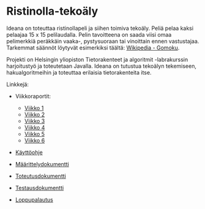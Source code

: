 # Ristinolla-tekoäly
Ideana on toteuttaa ristinollapeli ja siihen toimiva tekoäly. Peliä pelaa kaksi pelaajaa 15 x 15 pelilaudalla. Pelin tavoitteena on saada viisi omaa pelimerkkiä peräkkäin vaaka-, pystysuoraan tai vinoittain ennen vastustajaa. Tarkemmat säännöt löytyvät esimerkiksi täältä: [Wikipedia - Gomoku](https://en.wikipedia.org/wiki/Gomoku).  

Projekti on Helsingin yliopiston Tietorakenteet ja algoritmit -labrakurssin harjoitustyö ja toteutetaan Javalla. Ideana on tutustua tekoälyn tekemiseen, hakualgoritmeihin ja toteuttaa erilaisia tietorakenteita itse.  

Linkkejä:
* Viikkoraportit:
    * [Viikko 1](https://github.com/pinjaw/gomokualy/blob/master/Dokumentaatio/viikkoraportti1.md)
    * [Viikko 2](https://github.com/pinjaw/gomokualy/blob/master/Dokumentaatio/viikkoraportti2.md)
    * [Viikko 3](https://github.com/pinjaw/gomokualy/blob/master/Dokumentaatio/viikkoraportti3.md)
    * [Viikko 4](https://github.com/pinjaw/gomokualy/blob/master/Dokumentaatio/viikkoraportti4.md)
    * [Viikko 5](https://github.com/pinjaw/gomokualy/blob/master/Dokumentaatio/viikkoraportti5.md)
    * [Viikko 6](https://github.com/pinjaw/gomokualy/blob/master/Dokumentaatio/viikkoraportti6.md)
* [Käyttöohje](https://github.com/pinjaw/gomokualy/blob/master/Dokumentaatio/kayttoohje.md)
* [Määrittelydokumentti](https://github.com/pinjaw/gomokualy/blob/master/Dokumentaatio/maarittelydokumentti.md)
* [Toteutusdokumentti](https://github.com/pinjaw/gomokualy/blob/master/Dokumentaatio/toteutusdokumentti.md)
* [Testausdokumentti](https://github.com/pinjaw/gomokualy/blob/master/Dokumentaatio/testausdokumentti.md)

* [Loppupalautus](https://github.com/pinjaw/ristinollapeli/releases/tag/final)
